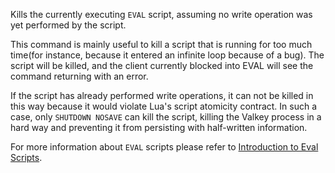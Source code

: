 Kills the currently executing `EVAL` script, assuming no write operation was yet
performed by the script.

This command is mainly useful to kill a script that is running for too much
time(for instance, because it entered an infinite loop because of a bug).
The script will be killed, and the client currently blocked into EVAL will see
the command returning with an error.

If the script has already performed write operations, it can not be killed in this
way because it would violate Lua's script atomicity contract.
In such a case, only `SHUTDOWN NOSAVE` can kill the script, killing
the Valkey process in a hard way and preventing it from persisting with half-written
information.

For more information about `EVAL` scripts please refer to [Introduction to Eval Scripts](/topics/eval-intro).
